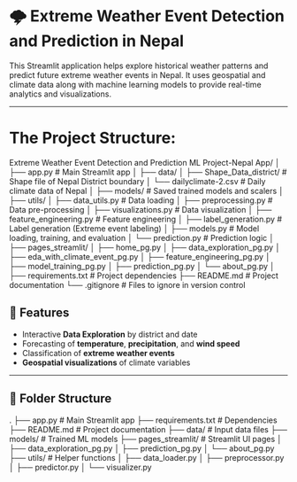 <!---
# The Project Structure:

Extreme Weather Event Detection and Prediction ML Project-Nepal App /
|
|-- app.py                  # Main Streamlit app
| 
|-- data/
|   |-- Shape_Data_district/          # Shape file of Nepal District boundary
|   |-- dailyclimate-2.csv        # Daily climate data of Nepal
|
|-- models/    # Saved trained models and scalers
|
|-- utils/
|   |-- data_utils.py       # Data Laoding
|   |-- preprocessing.py    # Data pre-processing
|   |-- visualizations.py   # data visualization
|   |-- feature_engineering.py  # Feature engineering
|   |-- label_generation.py     # Label generation (Extreme event labeling)
|   |-- models.py           # model loading, training and evaluation
|   |-- prediction.py       # Prediction
|
|-- pages_streamlit/
|   |-- home_pg.py
|   |-- data_exploration_pg.py
|   |-- eda_with_climate_event_pg.py
|   |-- feature_engineering_pg.py
|   |-- model_training_pg.py
|   |-- prediction_pg.py 
|   |-- about_pg.py
| 
|-- requirements.txt        # Project dependencies
|-- README.md
|-- .gitignore
-->

# 🌩️ Extreme Weather Event Detection and Prediction in Nepal

This Streamlit application helps explore historical weather patterns and predict future extreme weather events in Nepal. It uses geospatial and climate data along with machine learning models to provide real-time analytics and visualizations.

---
# The Project Structure:

Extreme Weather Event Detection and Prediction ML Project-Nepal App/ │ ├── app.py # Main Streamlit app │ ├── data/ │ ├── Shape_Data_district/ # Shape file of Nepal District boundary │ └── dailyclimate-2.csv # Daily climate data of Nepal │ ├── models/ # Saved trained models and scalers │ ├── utils/ │ ├── data_utils.py # Data loading │ ├── preprocessing.py # Data pre-processing │ ├── visualizations.py # Data visualization │ ├── feature_engineering.py # Feature engineering │ ├── label_generation.py # Label generation (Extreme event labeling) │ ├── models.py # Model loading, training, and evaluation │ └── prediction.py # Prediction logic │ ├── pages_streamlit/ │ ├── home_pg.py │ ├── data_exploration_pg.py │ ├── eda_with_climate_event_pg.py │ ├── feature_engineering_pg.py │ ├── model_training_pg.py │ ├── prediction_pg.py │ └── about_pg.py │ ├── requirements.txt # Project dependencies ├── README.md # Project documentation └── .gitignore # Files to ignore in version control

## 📌 Features

- Interactive **Data Exploration** by district and date
- Forecasting of **temperature**, **precipitation**, and **wind speed**
- Classification of **extreme weather events**
- **Geospatial visualizations** of climate variables

---

## 📁 Folder Structure

. ├── app.py # Main Streamlit app ├── requirements.txt # Dependencies ├── README.md # Project documentation ├── data/ # Input data files ├── models/ # Trained ML models ├── pages_streamlit/ # Streamlit UI pages │ ├── data_exploration_pg.py │ ├── prediction_pg.py │ └── about_pg.py ├── utils/ # Helper functions │ ├── data_loader.py │ ├── preprocessor.py │ ├── predictor.py │ └── visualizer.py
